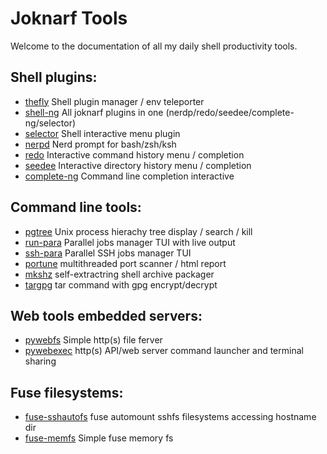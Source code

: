 # Joknarf Tools

Welcome to the documentation of all my daily shell productivity tools.

## Shell plugins:
  * [thefly](thefly.md) Shell plugin manager / env teleporter
  * [shell-ng](shell-ng.md) All joknarf plugins in one (nerdp/redo/seedee/complete-ng/selector)
  * [selector](selector.md) Shell interactive menu plugin
  * [nerpd](nerdp.md) Nerd prompt for bash/zsh/ksh
  * [redo](redo.md) Interactive command history menu / completion
  * [seedee](seedee.md) Interactive directory history menu / completion
  * [complete-ng](complete-ng.md) Command line completion interactive

## Command line tools:
  * [pgtree](pgtree.md) Unix process hierachy tree display / search / kill
  * [run-para](run-para.md) Parallel jobs manager TUI with live output
  * [ssh-para](ssh-para.md) Parallel SSH jobs manager TUI
  * [portune](portune.md) multithreaded port scanner / html report
  * [mkshz](mkshz.md) self-extractring shell archive packager
  * [targpg](targpg.md) tar command with gpg encrypt/decrypt 

## Web tools embedded servers:
  * [pywebfs](pywebfs.md) Simple http(s) file ferver
  * [pywebexec](pywebexec.md) http(s) API/web server command launcher and terminal sharing

## Fuse filesystems:
  * [fuse-sshautofs](fuse-sshautofs.md) fuse automount sshfs filesystems accessing hostname dir
  * [fuse-memfs](fuse-memfs.md) Simple fuse memory fs


